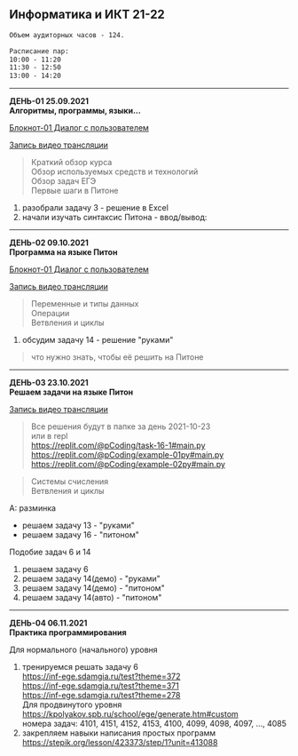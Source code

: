 ## Информатика и ИКТ 21-22  

```txt  
Объем аудиторных часов - 124.  

Расписание пар:  
10:00 - 11:20  
11:30 - 12:50  
13:00 - 14:20  
```  

---  

**ДЕНЬ-01 25.09.2021**  
**Алгоритмы, программы, языки...**  

[Блокнот-01 Диалог с пользователем](https://colab.research.google.com/drive/1dlkk5tIF6z55tG9kXYewJO5Hx30pqi-C?usp=sharing)  

[Запись видео трансляции](https://bbb6.psaa.ru/playback/presentation/2.3/362fc2f5c1c5dc26faa8bdc93c061426df82cba8-1632544769069)  

> Краткий обзор курса  
> Обзор используемых средств и технологий  
> Обзор задач ЕГЭ  
> Первые шаги в Питоне  

1) разобрали задачу 3 - решение в Excel  
2) начали изучать синтаксис Питона - ввод/вывод:  

---  

**ДЕНЬ-02 09.10.2021**  
**Программа на языке Питон**  

[Блокнот-01 Диалог с пользователем](https://colab.research.google.com/drive/1dlkk5tIF6z55tG9kXYewJO5Hx30pqi-C?usp=sharing)  

[Запись видео трансляции](https://bbb6.psaa.ru/playback/presentation/2.3/362fc2f5c1c5dc26faa8bdc93c061426df82cba8-1633755106539)  

> Переменные и типы данных  
> Операции  
> Ветвления и циклы  

1) обсудим задачу 14 - решение "руками"  

> что нужно знать, чтобы её решить на Питоне  

---  

**ДЕНЬ-03 23.10.2021**  
**Решаем задачи на языке Питон**  

[Запись видео трансляции](https://bbb6.psaa.ru/playback/presentation/2.3/362fc2f5c1c5dc26faa8bdc93c061426df82cba8-1634963374986)  

> Все решения будут в папке за день 2021-10-23  
> или в repl  
https://replit.com/@pCoding/task-16-1#main.py  
https://replit.com/@pCoding/example-01py#main.py  
https://replit.com/@pCoding/example-02py#main.py  

> Системы счисления    
> Ветвления и циклы  

A: разминка  
- решаем задачу 13 - "руками"  
- решаем задачу 16 - "питоном"  

Подобие задач 6 и 14  
1) решаем задачу 6  
2) решаем задачу 14(демо) - "руками"  
2) решаем задачу 14(демо) - "питоном"  
3) решаем задачу 14(авто) - "питоном"  

---  

**ДЕНЬ-04 06.11.2021**  
**Практика программирования**  

Для нормального (начального) уровня  
1) тренируемся решать задачу 6  
https://inf-ege.sdamgia.ru/test?theme=372  
https://inf-ege.sdamgia.ru/test?theme=371  
https://inf-ege.sdamgia.ru/test?theme=278  
Для продвинутого уровня  
https://kpolyakov.spb.ru/school/ege/generate.htm#custom  
номера задач: 4101, 4151, 4152, 4153, 4100, 4099, 4098, 4097, ..., 4085  
2) закрепляем навыки написания простых программ  
https://stepik.org/lesson/423373/step/1?unit=413088  

```txt

```
